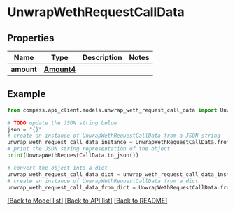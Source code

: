 # UnwrapWethRequestCallData


## Properties

Name | Type | Description | Notes
------------ | ------------- | ------------- | -------------
**amount** | [**Amount4**](Amount4.md) |  | 

## Example

```python
from compass.api_client.models.unwrap_weth_request_call_data import UnwrapWethRequestCallData

# TODO update the JSON string below
json = "{}"
# create an instance of UnwrapWethRequestCallData from a JSON string
unwrap_weth_request_call_data_instance = UnwrapWethRequestCallData.from_json(json)
# print the JSON string representation of the object
print(UnwrapWethRequestCallData.to_json())

# convert the object into a dict
unwrap_weth_request_call_data_dict = unwrap_weth_request_call_data_instance.to_dict()
# create an instance of UnwrapWethRequestCallData from a dict
unwrap_weth_request_call_data_from_dict = UnwrapWethRequestCallData.from_dict(unwrap_weth_request_call_data_dict)
```
[[Back to Model list]](../README.md#documentation-for-models) [[Back to API list]](../README.md#documentation-for-api-endpoints) [[Back to README]](../README.md)


